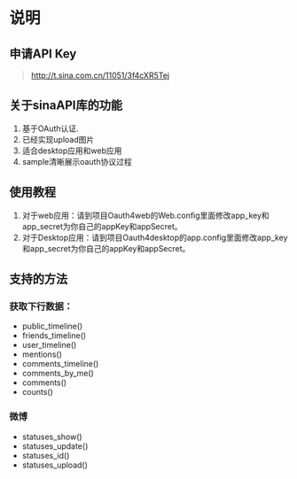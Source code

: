 # 说明 #

## 申请API Key ##
> http://t.sina.com.cn/11051/3f4cXR5Tej

## 关于sinaAPI库的功能 ##
  1. 基于OAuth认证.
  1. 已经实现upload图片
  1. 适合desktop应用和web应用
  1. sample清晰展示oauth协议过程

## 使用教程 ##

  1. 对于web应用：请到项目Oauth4web的Web.config里面修改app\_key和app\_secret为你自己的appKey和appSecret。
  1. 对于Desktop应用：请到项目Oauth4desktop的app.config里面修改app\_key和app\_secret为你自己的appKey和appSecret。
## 支持的方法 ##
### 获取下行数据： ###

  * public\_timeline()
  * friends\_timeline()
  * user\_timeline()
  * mentions()
  * comments\_timeline()
  * comments\_by\_me()
  * comments()
  * counts()
### 微博 ###

  * statuses\_show()
  * statuses\_update()
  * statuses\_id()
  * statuses\_upload()